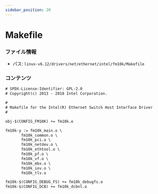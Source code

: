 ```yaml
---
sidebar_position: 20
---
```

# Makefile

### ファイル情報

- パス: `linux-v6.12/drivers/net/ethernet/intel/fm10k/Makefile`

### コンテンツ

```txt
# SPDX-License-Identifier: GPL-2.0
# Copyright(c) 2013 - 2018 Intel Corporation.

#
# Makefile for the Intel(R) Ethernet Switch Host Interface Driver
#

obj-$(CONFIG_FM10K) += fm10k.o

fm10k-y := fm10k_main.o \
	   fm10k_common.o \
	   fm10k_pci.o \
	   fm10k_netdev.o \
	   fm10k_ethtool.o \
	   fm10k_pf.o \
	   fm10k_vf.o \
	   fm10k_mbx.o \
	   fm10k_iov.o \
	   fm10k_tlv.o

fm10k-$(CONFIG_DEBUG_FS) += fm10k_debugfs.o
fm10k-$(CONFIG_DCB) += fm10k_dcbnl.o

```
